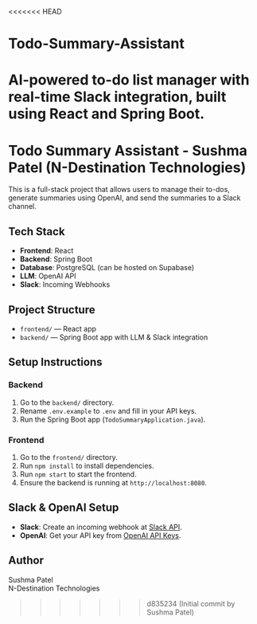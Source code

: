 <<<<<<< HEAD
# Todo-Summary-Assistant
AI-powered to-do list manager with real-time Slack integration, built using React and Spring Boot.
=======
# Todo Summary Assistant - Sushma Patel (N-Destination Technologies)

This is a full-stack project that allows users to manage their to-dos, generate summaries using OpenAI, and send the summaries to a Slack channel.

## Tech Stack
- **Frontend**: React
- **Backend**: Spring Boot
- **Database**: PostgreSQL (can be hosted on Supabase)
- **LLM**: OpenAI API
- **Slack**: Incoming Webhooks

## Project Structure
- `frontend/` — React app
- `backend/` — Spring Boot app with LLM & Slack integration

## Setup Instructions

### Backend
1. Go to the `backend/` directory.
2. Rename `.env.example` to `.env` and fill in your API keys.
3. Run the Spring Boot app (`TodoSummaryApplication.java`).

### Frontend
1. Go to the `frontend/` directory.
2. Run `npm install` to install dependencies.
3. Run `npm start` to start the frontend.
4. Ensure the backend is running at `http://localhost:8080`.

## Slack & OpenAI Setup
- **Slack**: Create an incoming webhook at [Slack API](https://api.slack.com/messaging/webhooks).
- **OpenAI**: Get your API key from [OpenAI API Keys](https://platform.openai.com/account/api-keys).

## Author
Sushma Patel  
N-Destination Technologies
>>>>>>> d835234 (Initial commit by Sushma Patel)
